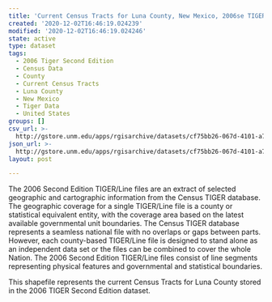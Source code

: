 ```yaml
---
title: 'Current Census Tracts for Luna County, New Mexico, 2006se TIGER'
created: '2020-12-02T16:46:19.024239'
modified: '2020-12-02T16:46:19.024246'
state: active
type: dataset
tags:
  - 2006 Tiger Second Edition
  - Census Data
  - County
  - Current Census Tracts
  - Luna County
  - New Mexico
  - Tiger Data
  - United States
groups: []
csv_url: >-
  http://gstore.unm.edu/apps/rgisarchive/datasets/cf75bb26-067d-4101-a7f9-9d7310299779/tgr2006se_luna_trtcu.derived.csv
json_url: >-
  http://gstore.unm.edu/apps/rgisarchive/datasets/cf75bb26-067d-4101-a7f9-9d7310299779/tgr2006se_luna_trtcu.derived.json
layout: post

---
```

The 2006 Second Edition TIGER/Line files are an extract of selected geographic and cartographic information from the Census TIGER database.  The geographic coverage for a single TIGER/Line file is a county or statistical equivalent entity, with the coverage area based on the latest available governmental unit boundaries. The Census TIGER database represents a seamless national file with no overlaps or gaps between parts.  However, each county-based TIGER/Line file is designed to stand alone as an independent data set or the files can be combined to cover the whole Nation.  The 2006 Second Edition  TIGER/Line files consist of line segments representing physical features and governmental and statistical boundaries.  

This shapefile represents the current Census Tracts for Luna County stored in the 2006 TIGER Second Edition dataset.

